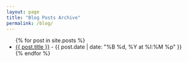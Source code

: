 ```yaml
---
layout: page
title: "Blog Posts Archive"
permalink: /blog/
---
```


<ul>
  {% for post in site.posts %}
    <li><a href="{{ post.url | relative_url }}">{{ post.title }}</a> - {{ post.date | date: "%B %d, %Y at %I:%M %p" }}</li>
  {% endfor %}
</ul>
